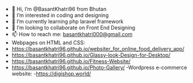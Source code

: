 - 👋 Hi, I’m @BasantKhatri96 from Bhutan
- 👀 I’m interested in coding and designing
- 🌱 I’m currently learning php laravel framework
- 💞️ I’m looking to collaborate on Front End Designing 
- 📫 How to reach me: basantkhatri000@gmail.com
- Webpages on HTML and CSS:
- https://basantkhatri96.github.io/websiter_for_online_food_delivery_app/
- https://basantkhatri96.github.io/Glassy-look-Design-for-Desktop/
- https://basantkhatri96.github.io/Fitness-Website/
- https://basantkhatri96.github.io/Photo-Gallery/
-Wordpress e-commerce website:
-https://digishop.world/


